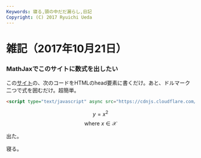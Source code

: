 ```yaml
---
Keywords: 寝る,頭の中だだ漏らし,日記
Copyright: (C) 2017 Ryuichi Ueda
---
```


# 雑記（2017年10月21日）

### MathJaxでこのサイトに数式を出したい

この[サイト](http://docs.mathjax.org/en/latest/start.html#tex-and-latex-input)の、次のコードをHTMLのhead要素に書くだけ。あと、ドルマーク二つで式を囲むだけ。超簡単。

```html
<script type="text/javascript" async src="https://cdnjs.cloudflare.com/ajax/libs/mathjax/2.7.2/MathJax.js?config=TeX-MML-AM_CHTML"></script>
```

$$ y = x^2  $$ $$\text{where } x \in \mathcal{X} $$


出た。


寝る。
